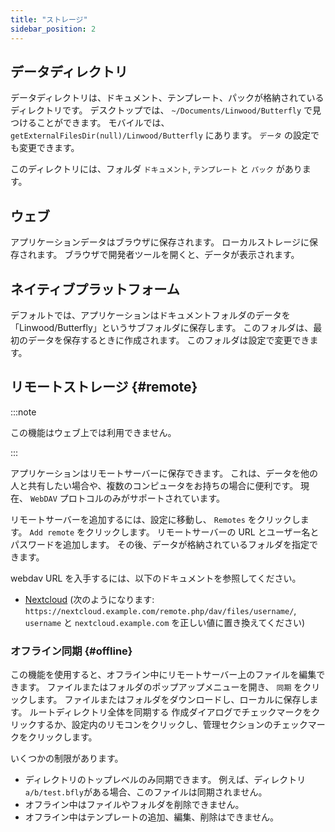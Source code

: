 ```yaml
---
title: "ストレージ"
sidebar_position: 2
---
```


## データディレクトリ

データディレクトリは、ドキュメント、テンプレート、パックが格納されているディレクトリです。 デスクトップでは、 `~/Documents/Linwood/Butterfly` で見つけることができます。 モバイルでは、 `getExternalFilesDir(null)/Linwood/Butterfly` にあります。 `データ` の設定でも変更できます。

このディレクトリには、フォルダ `ドキュメント`, `テンプレート` と `パック` があります。

## ウェブ

アプリケーションデータはブラウザに保存されます。 ローカルストレージに保存されます。 ブラウザで開発者ツールを開くと、データが表示されます。

## ネイティブプラットフォーム

デフォルトでは、アプリケーションはドキュメントフォルダのデータを「Linwood/Butterfly」というサブフォルダに保存します。 このフォルダは、最初のデータを保存するときに作成されます。 このフォルダは設定で変更できます。

## リモートストレージ {#remote}

:::note

この機能はウェブ上では利用できません。

:::

アプリケーションはリモートサーバーに保存できます。 これは、データを他の人と共有したい場合や、複数のコンピュータをお持ちの場合に便利です。 現在、 `WebDAV` プロトコルのみがサポートされています。

リモートサーバーを追加するには、設定に移動し、 `Remotes` をクリックします。 `Add remote` をクリックします。 リモートサーバーの URL とユーザー名とパスワードを追加します。 その後、データが格納されているフォルダを指定できます。

webdav URL を入手するには、以下のドキュメントを参照してください。

* [Nextcloud](https://docs.nextcloud.com/server/latest/user_manual/en/files/access_webdav.html) (次のようになります: `https://nextcloud.example.com/remote.php/dav/files/username/`, `username` と `nextcloud.example.com` を正しい値に置き換えてください)

### オフライン同期 {#offline}

この機能を使用すると、オフライン中にリモートサーバー上のファイルを編集できます。 ファイルまたはフォルダのポップアップメニューを開き、 `同期` をクリックします。 ファイルまたはフォルダをダウンロードし、ローカルに保存します。 ルートディレクトリ全体を同期する 作成ダイアログでチェックマークをクリックするか、設定内のリモコンをクリックし、管理セクションのチェックマークをクリックします。

いくつかの制限があります。

* ディレクトリのトップレベルのみ同期できます。 例えば、ディレクトリ `a/b/test.bfly`がある場合、このファイルは同期されません。
* オフライン中はファイルやフォルダを削除できません。
* オフライン中はテンプレートの追加、編集、削除はできません。
